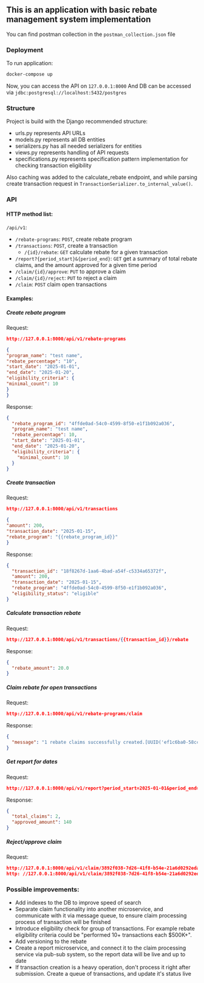 ## This is an application with basic rebate management system implementation

You can find postman collection in the `postman_collection.json` file

### Deployment

To run application:

``` bash
docker-compose up
```

Now, you can access the API on `127.0.0.1:8000`
And DB can be accessed via `jdbc:postgresql://localhost:5432/postgres`

### Structure

Project is build with the Django recommended structure:

- urls.py represents API URLs
- models.py represents all DB entities
- serializers.py has all needed serializers for entities
- views.py represents handling of API requests
- specifications.py represents specification pattern implementation for checking transaction eligibility

Also caching was added to the calculate_rebate endpoint, and while parsing create transaction request in
`TransactionSerializer.to_internal_value()`.

### API

#### HTTP method list:

`/api/v1`:

- `/rebate-programs`: `POST`, create rebate program
- `/transactions`: `POST`, create a transaction
    - `/{id}/rebate`: `GET` calculate rebate for a given transaction
- `/report?{period_start}&{period_end}`: `GET` get a summary of total rebate claims, and the amount approved for a given
  time period
- `/claim/{id}/approve`: `PUT` to approve a claim
- `/claim/{id}/reject`: `PUT` to reject a claim
- `/claim`: `POST` claim open transactions

#### Examples:

##### Create rebate program

Request:

```json
http://127.0.0.1:8000/api/v1/rebate-programs

{
"program_name": "test name",
"rebate_percentage": "10",
"start_date": "2025-01-01",
"end_date": "2025-01-20",
"eligibility_criteria": {
"minimal_count": 10
}
}
```

Response:

```json
{
  "rebate_program_id": "4ffde0ad-54c0-4599-8f50-e1f1b092a036",
  "program_name": "test name",
  "rebate_percentage": 10,
  "start_date": "2025-01-01",
  "end_date": "2025-01-20",
  "eligibility_criteria": {
    "minimal_count": 10
  }
}
```

##### Create transaction

Request:

```json 
http://127.0.0.1:8000/api/v1/transactions

{
"amount": 200,
"transaction_date": "2025-01-15",
"rebate_program": "{{rebate_program_id}}"
}
```

Response:

```json 
{
  "transaction_id": "18f8267d-1aa6-4bad-a54f-c5334a65372f",
  "amount": 200,
  "transaction_date": "2025-01-15",
  "rebate_program": "4ffde0ad-54c0-4599-8f50-e1f1b092a036",
  "eligibility_status": "eligible"
}
```

##### Calculate transaction rebate

Request:

```json
http://127.0.0.1:8000/api/v1/transactions/{{transaction_id}}/rebate
```

Response:

```json
{
  "rebate_amount": 20.0
}
```

##### Claim rebate for open transactions

Request:

```json
http://127.0.0.1:8000/api/v1/rebate-programs/claim
```

Response:

```json
{
  "message": "1 rebate claims successfully created.[UUID('ef1c6ba0-58cc-4b38-bf57-eb812ee6975f')]"
}
```

##### Get report for dates

Request:

```json
http://127.0.0.1:8000/api/v1/report?period_start=2025-01-01&period_end=2025-01-30
```

Response:

```json
{
  "total_claims": 2,
  "approved_amount": 140
}
```

##### Reject/approve claim

Request:

```json
http://127.0.0.1:8000/api/v1/claim/3892f038-7d26-41f8-b54e-21a6d0292eda/reject
http: //127.0.0.1:8000/api/v1/claim/3892f038-7d26-41f8-b54e-21a6d0292eda/approve
```

### Possible improvements:

- Add indexes to the DB to improve speed of search
- Separate claim functionality into another microservice, and communicate with it via message queue, to ensure claim
  processing process of transaction will be finished
- Introduce eligibility check for group of transactions. For example rebate eligibility criteria could be "performed 10+
  transactions each $500K+".
- Add versioning to the rebate
- Create a report microservice, and connect it to the claim processing service via pub-sub system, so the report data
  will be live and up to date
- If transaction creation is a heavy operation, don't process it right after submission. Create a queue of transactions,
  and update it's status live